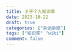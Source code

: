 ```yaml
---
title: 关于个人知识库
date: 2023-10-22
draft: true
categories: ["杂谈杂感"]
tags: ["知识库" "wiki"]
comment: false
---
```


